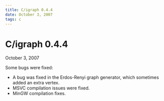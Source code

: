 ```yaml
---
title: C/igraph 0.4.4
date: October 3, 2007
tags: c
---
```


C/igraph 0.4.4
==============

October 3, 2007

Some bugs were fixed:

- A bug was fixed in the Erdos-Renyi graph generator, which sometimes
  added an extra vertex.
- MSVC compilation issues were fixed.
- MinGW compilation fixes.
